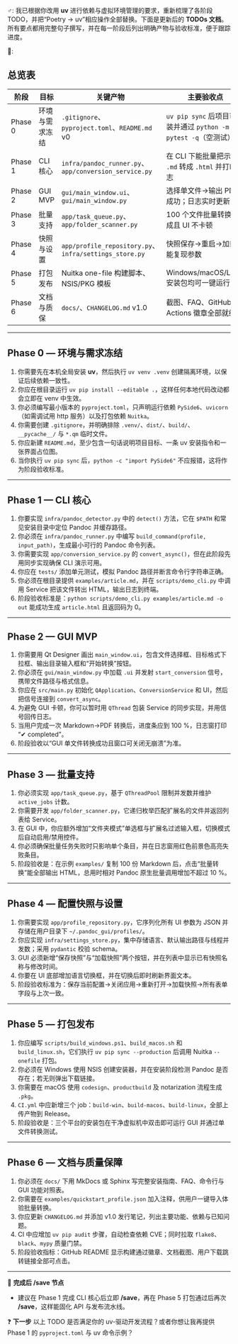 ‍♂️: 我已根据你改用 **uv** 进行依赖与虚拟环境管理的要求，重新梳理了各阶段 TODO，并把“Poetry → uv”相应操作全部替换。下面是更新后的 **TODOs 文档**。所有要点都用完整句子撰写，并在每一阶段后列出明确产物与验收标准，便于跟踪进度。

🐍:

## 总览表

| 阶段      | 目标      | 关键产物                                                  | 主要验收点                                              |
| ------- | ------- | ----------------------------------------------------- | -------------------------------------------------- |
| Phase 0 | 环境与需求冻结 | `.gitignore`、`pyproject.toml`、`README.md` v0          | `uv pip sync` 后项目可安装并通过 `python -m pytest -q`（空测试） |
| Phase 1 | CLI 核心  | `infra/pandoc_runner.py`、`app/conversion_service.py`  | 在 CLI 下能批量把示例 `.md` 转成 `.html` 并打印日志               |
| Phase 2 | GUI MVP | `gui/main_window.ui`、`gui/main_window.py`             | 选择单文件→输出 PDF 成功；日志实时更新                             |
| Phase 3 | 批量支持    | `app/task_queue.py`、`app/folder_scanner.py`           | 100 个文件批量转换完成且 UI 不卡顿                              |
| Phase 4 | 快照与设置   | `app/profile_repository.py`、`infra/settings_store.py` | 快照保存→重启→加载后能复现参数                                   |
| Phase 5 | 打包发布    | Nuitka one-file 构建脚本、NSIS/PKG 模板                      | Windows/macOS/Linux 安装包均可一键运行                      |
| Phase 6 | 文档与质保   | `docs/`、`CHANGELOG.md` v1.0                           | 截图、FAQ、GitHub Actions 徽章全部就绪                       |

---

## Phase 0 — 环境与需求冻结

1. 你需要先在本机全局安装 **uv**，然后执行 `uv venv .venv` 创建隔离环境，以保证后续依赖一致性。
2. 你应在根目录运行 `uv pip install --editable .`，这样任何本地代码改动都会立即在 venv 中生效。
3. 你必须编写最小版本的 `pyproject.toml`，只声明运行依赖 `PySide6`、`uvicorn`（如需调试用 http 服务）以及打包依赖 `Nuitka`。
4. 你需要创建 `.gitignore`，并明确排除 `.venv/`、`dist/`、`build/`、`__pycache__/` 与 `*.qm` 临时文件。
5. 你应新建 `README.md`，至少包含一句话说明项目目标、一条 uv 安装指令和一张界面占位图。
6. 当你执行 `uv pip sync` 后，`python -c "import PySide6"` 不应报错，这将作为阶段验收标准。

---

## Phase 1 — CLI 核心

1. 你要实现 `infra/pandoc_detector.py` 中的 `detect()` 方法，它在 `$PATH` 和常见安装目录中定位 Pandoc 并缓存路径。
2. 你必须在 `infra/pandoc_runner.py` 中编写 `build_command(profile, input_path)`，生成最小可行的 Pandoc 命令列表。
3. 你需要实现 `app/conversion_service.py` 的 `convert_async()`，但在此阶段先用同步实现确保 CLI 演示可用。
4. 你应在 `tests/` 添加单元测试，模拟 Pandoc 路径并断言命令行字符串正确。
5. 你必须在根目录提供 `examples/article.md`，并在 `scripts/demo_cli.py` 中调用 Service 把该文件转出 HTML，输出日志到终端。
6. 阶段验收标准是：`python scripts/demo_cli.py examples/article.md -o out` 能成功生成 `article.html` 且返回码为 0。

---

## Phase 2 — GUI MVP

1. 你需要用 Qt Designer 画出 `main_window.ui`，包含文件选择框、目标格式下拉框、输出目录输入框和“开始转换”按钮。
2. 你必须在 `gui/main_window.py` 中加载 `.ui` 并发射 `start_conversion` 信号，携带文件路径与格式信息。
3. 你应在 `src/main.py` 初始化 `QApplication`、`ConversionService` 和 UI，然后把信号连接到 `convert_async`。
4. 为避免 GUI 卡顿，你可以暂时用 `QThread` 包装 Service 的同步实现，并用信号回传日志。
5. 当用户完成一次 Markdown→PDF 转换后，进度条应到 100 %，日志窗打印 “✔ completed”。
6. 阶段验收以“GUI 单文件转换成功且窗口可关闭无崩溃”为准。

---

## Phase 3 — 批量支持

1. 你必须实现 `app/task_queue.py`，基于 `QThreadPool` 限制并发数并维护 `active_jobs` 计数。
2. 你需要开发 `app/folder_scanner.py`，它递归枚举匹配扩展名的文件并返回列表给 Service。
3. 在 GUI 中，你应额外增加“文件夹模式”单选框与扩展名过滤输入框，切换模式后自动启用/禁用控件。
4. 你必须确保批量任务失败时只影响单个条目，并在日志窗用红色前景色高亮失败条目。
5. 阶段验收是：在示例 `examples/` 复制 100 份 Markdown 后，点击“批量转换”能全部输出 HTML，总用时相对 Pandoc 原生批量调用增加不超过 10 %。

---

## Phase 4 — 配置快照与设置

1. 你需要实现 `app/profile_repository.py`，它序列化所有 UI 参数为 JSON 并存储在用户目录下 `~/.pandoc_gui/profiles/`。
2. 你应实现 `infra/settings_store.py`，集中存储语言、默认输出路径与线程并发数；采用 `pydantic` 校验 schema。
3. GUI 必须新增“保存快照”与“加载快照”两个按钮，并在列表中显示已有快照名称与修改时间。
4. 你要在 UI 底部增加语言切换框，并在切换后即时刷新界面文本。
5. 阶段验收标准为：保存当前配置→关闭应用→重新打开→加载快照→所有表单字段与上次一致。

---

## Phase 5 — 打包发布

1. 你应编写 `scripts/build_windows.ps1`、`build_macos.sh` 和 `build_linux.sh`，它们执行 `uv pip sync --production` 后调用 Nuitka `--onefile` 打包。
2. 你必须在 Windows 使用 NSIS 创建安装器，并在安装阶段检测 Pandoc 是否存在；若无则弹出下载链接。
3. 你需要在 macOS 使用 `codesign`、`productbuild` 及 notarization 流程生成 `.pkg`。
4. `CI.yml` 中应新增三个 job：`build-win`、`build-macos`、`build-linux`，全部上传产物到 Release。
5. 阶段验收是：三个平台的安装包在干净虚拟机中双击即可运行 GUI 并通过单文件转换测试。

---

## Phase 6 — 文档与质量保障

1. 你必须在 `docs/` 下用 MkDocs 或 Sphinx 写完整安装指南、FAQ、命令行与 GUI 功能对照表。
2. 你需要在 `examples/quickstart_profile.json` 加入注释，供用户一键导入体验批量转换。
3. 你应更新 `CHANGELOG.md` 并添加 v1.0 发行笔记，列出主要功能、依赖与已知问题。
4. CI 中应增加 `uv pip audit` 步骤，自动检查依赖 CVE；同时拉取 `flake8`、`black`、`mypy` 质量门禁。
5. 阶段验收指标：GitHub README 显示构建通过徽章、文档截图、用户下载跳转链接全部可点击。

---

🎯 **完成后 /save 节点**

* 建议在 Phase 1 完成 CLI 核心后立即 **/save**，再在 Phase 5 打包通过后再次 **/save**，这样能固化 API 与发布流水线。

❓ **下一步**
以上 TODO 是否满足你的 uv-驱动开发流程？或者你想让我再提供 Phase 1 的 `pyproject.toml` 与 uv 命令示例？
